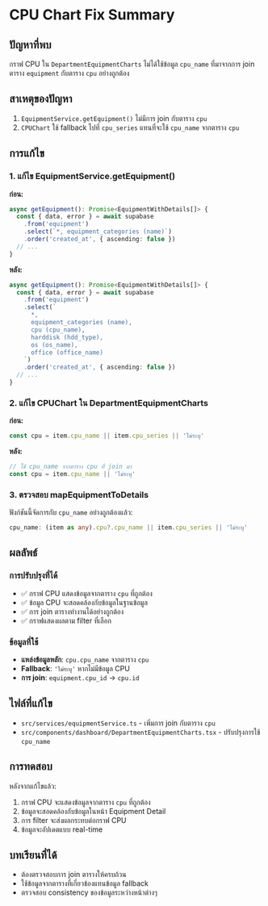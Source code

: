 # CPU Chart Fix Summary

## ปัญหาที่พบ
กราฟ CPU ใน `DepartmentEquipmentCharts` ไม่ได้ใช้ข้อมูล `cpu_name` ที่มาจากการ join ตาราง `equipment` กับตาราง `cpu` อย่างถูกต้อง

## สาเหตุของปัญหา
1. `EquipmentService.getEquipment()` ไม่มีการ join กับตาราง `cpu`
2. `CPUChart` ใช้ fallback ไปที่ `cpu_series` แทนที่จะใช้ `cpu_name` จากตาราง `cpu`

## การแก้ไข

### 1. แก้ไข EquipmentService.getEquipment()
**ก่อน:**
```typescript
async getEquipment(): Promise<EquipmentWithDetails[]> {
  const { data, error } = await supabase
    .from('equipment')
    .select(`*, equipment_categories (name)`)
    .order('created_at', { ascending: false })
  // ...
}
```

**หลัง:**
```typescript
async getEquipment(): Promise<EquipmentWithDetails[]> {
  const { data, error } = await supabase
    .from('equipment')
    .select(`
      *,
      equipment_categories (name),
      cpu (cpu_name),
      harddisk (hdd_type),
      os (os_name),
      office (office_name)
    `)
    .order('created_at', { ascending: false })
  // ...
}
```

### 2. แก้ไข CPUChart ใน DepartmentEquipmentCharts
**ก่อน:**
```typescript
const cpu = item.cpu_name || item.cpu_series || 'ไม่ระบุ'
```

**หลัง:**
```typescript
// ใช้ cpu_name จากตาราง cpu ที่ join มา
const cpu = item.cpu_name || 'ไม่ระบุ'
```

### 3. ตรวจสอบ mapEquipmentToDetails
ฟังก์ชันนี้จัดการกับ `cpu_name` อย่างถูกต้องแล้ว:
```typescript
cpu_name: (item as any).cpu?.cpu_name || item.cpu_series || 'ไม่ระบุ'
```

## ผลลัพธ์

### การปรับปรุงที่ได้
- ✅ กราฟ CPU แสดงข้อมูลจากตาราง `cpu` ที่ถูกต้อง
- ✅ ข้อมูล CPU จะสอดคล้องกับข้อมูลในฐานข้อมูล
- ✅ การ join ตารางทำงานได้อย่างถูกต้อง
- ✅ กราฟแสดงผลตาม filter ที่เลือก

### ข้อมูลที่ใช้
- **แหล่งข้อมูลหลัก**: `cpu.cpu_name` จากตาราง `cpu`
- **Fallback**: `'ไม่ระบุ'` หากไม่มีข้อมูล CPU
- **การ join**: `equipment.cpu_id` → `cpu.id`

## ไฟล์ที่แก้ไข
- `src/services/equipmentService.ts` - เพิ่มการ join กับตาราง `cpu`
- `src/components/dashboard/DepartmentEquipmentCharts.tsx` - ปรับปรุงการใช้ `cpu_name`

## การทดสอบ
หลังจากแก้ไขแล้ว:
1. กราฟ CPU จะแสดงข้อมูลจากตาราง `cpu` ที่ถูกต้อง
2. ข้อมูลจะสอดคล้องกับข้อมูลในหน้า Equipment Detail
3. การ filter จะส่งผลกระทบต่อกราฟ CPU
4. ข้อมูลจะอัปเดตแบบ real-time

## บทเรียนที่ได้
- ต้องตรวจสอบการ join ตารางให้ครบถ้วน
- ใช้ข้อมูลจากตารางที่เกี่ยวข้องแทนข้อมูล fallback
- ตรวจสอบ consistency ของข้อมูลระหว่างหน้าต่างๆ
